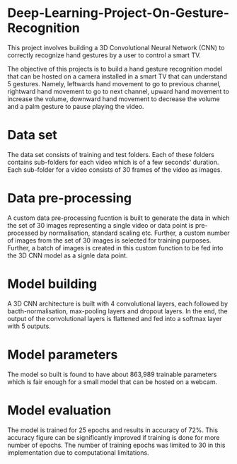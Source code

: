 # Deep-Learning-Project-On-Gesture-Recognition
This project involves building a 3D Convolutional Neural Network (CNN) to correctly recognize hand gestures by a user to control a smart TV.

The objective of this projects is to build a hand gesture recognition model that can be hosted on a camera installed in a smart TV that can understand 5 gestures. Namely, leftwards hand movement to go to previous channel, rightward hand movement to go to next channel, upward hand movement to increase the volume, downward hand movement to decrease the volume and a palm gesture to pause playing the video.

# Data set
The data set consists of training and test folders. Each of these folders contains sub-folders for each video which is of a few seconds' duration. Each sub-folder for a video consists of 30 frames of the video as images.

# Data pre-processing
A custom data pre-processing fucntion is built to generate the data in which the set of 30 images representing a single video or data point is pre-processed by normalisation, standard scaling etc. Further, a custom number of images from the set of 30 images is selected for training purposes. Further, a batch of images is created in this custom function to be fed into the 3D CNN model as a signle data point.

# Model building
A 3D CNN architecture is built with 4 convolutional layers, each followed by bacth-normalisation, max-pooling layers and dropout layers. In the end, the output of the convolutional layers is flattened and fed into a softmax layer with 5 outputs.

# Model parameters
The model so built is found to have about 863,989 trainable parameters which is fair enough for a small model that can be hosted on a webcam.

# Model evaluation
The model is trained for 25 epochs and results in accuracy of 72%. This accuracy figure can be significantly improved if training is done for more number of epochs. The number of training epochs was limited to 30 in this implementation due to computational limitations.
